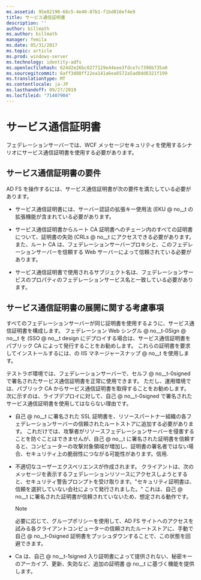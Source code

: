 ```yaml
---
ms.assetid: 95e82190-68c5-4e40-87b1-f1bd816ef4e9
title: サービス通信証明書
description: ''
author: billmath
ms.author: billmath
manager: femila
ms.date: 05/31/2017
ms.topic: article
ms.prod: windows-server
ms.technology: identity-adfs
ms.openlocfilehash: 624d2e26bc0277129e44eee3fdce7c7396b735a0
ms.sourcegitcommit: 6aff3d88ff22ea141a6ea6572a5ad8dd6321f199
ms.translationtype: MT
ms.contentlocale: ja-JP
ms.lasthandoff: 09/27/2019
ms.locfileid: "71407904"
---
```

# <a name="service-communications-certificates"></a>サービス通信証明書

フェデレーションサーバーでは、WCF メッセージセキュリティを使用するシナリオにサービス通信証明書を使用する必要があります。  
  
## <a name="service-communication-certificate-requirements"></a>サービス通信証明書の要件  
AD FS を操作するには、サービス通信証明書が次の要件を満たしている必要があります。  
  
-   サービス通信証明書には、サーバー認証の拡張キー使用法 \(EKU @ no__t の拡張機能が含まれている必要があります。  
  
-   サービス通信証明書からルート CA 証明書へのチェーン内のすべての証明書について、証明書の失効 \(CRLs @ no__t にアクセスできる必要があります。 また、ルート CA は、フェデレーションサーバープロキシと、このフェデレーションサーバーを信頼する Web サーバーによって信頼されている必要があります。  
  
-   サービス通信証明書で使用されるサブジェクト名は、フェデレーションサービスのプロパティのフェデレーションサービス名と一致している必要があります。  
  
## <a name="deployment-considerations-for-service-communication-certificates"></a>サービス通信証明書の展開に関する考慮事項  
すべてのフェデレーションサーバーが同じ証明書を使用するように、サービス通信証明書を構成します。 フェデレーション Web シングル @ no__t-0Sign @ no__t を \(SSO @ no__t design にデプロイする場合は、サービス通信証明書をパブリック CA によって発行することをお勧めします。 これらの証明書を要求してインストールするには、の IIS マネージャースナップ @ no__t を使用します。  
  
テストラボ環境では、フェデレーションサーバーで、セルフ @ no__t-0signed で署名されたサービス通信証明書を正常に使用できます。 ただし、運用環境では、パブリック CA からサービス通信証明書を取得することをお勧めします。 次に示すのは、ライブデプロイに対して、自己 @ no__t-0signed で署名されたサービス通信証明書を使用してはならない理由です。  
  
-   自己 @ no__t に署名された SSL 証明書を、リソースパートナー組織の各フェデレーションサーバーの信頼されたルートストアに追加する必要があります。 これだけでは、攻撃者がリソースフェデレーションサーバーを侵害することを防ぐことはできませんが、自己 @ no__t に署名された証明書を信頼すると、コンピューターの攻撃対象領域が増加し、証明書の署名者ではない場合、セキュリティ上の脆弱性につながる可能性があります。信用.  
  
-   不適切なユーザーエクスペリエンスが作成されます。 クライアントは、次のメッセージを表示するフェデレーションリソースにアクセスしようとすると、セキュリティ警告プロンプトを受け取ります。"セキュリティ証明書は、信頼を選択していない会社によって発行されました。" これは、自己 @ no__t に署名された証明書が信頼されていないため、想定される動作です。  
  
    > [!NOTE]  
    > 必要に応じて、グループポリシーを使用して、AD FS サイトへのアクセスを試みる各クライアントコンピューターの信頼されたルートストアに、手動で自己 @ no__t-0signed 証明書をプッシュダウンすることで、この状態を回避できます。  
  
-   Ca は、自己 @ no__t-1signed 入り証明書によって提供されない、秘密キーのアーカイブ、更新、失効など、追加の証明書 @ no__t に基づく機能を提供します。  
  

